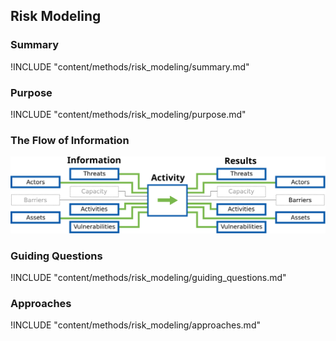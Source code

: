 ## Risk Modeling

### Summary
!INCLUDE "content/methods/risk_modeling/summary.md"

### Purpose
!INCLUDE "content/methods/risk_modeling/purpose.md"

### The Flow of Information
![Risk Modeling Information Flow](content/images/info_flows/risk_modeling.svg)

### Guiding Questions
!INCLUDE "content/methods/risk_modeling/guiding_questions.md"

### Approaches
!INCLUDE "content/methods/risk_modeling/approaches.md"

